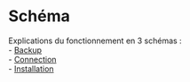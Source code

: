 # Schéma

Explications du fonctionnement en 3 schémas :  
    - [Backup](./Schema_Backup.png)  
    - [Connection](./Schema_connection.png)  
    - [Installation](./Schema_Installation.png)  